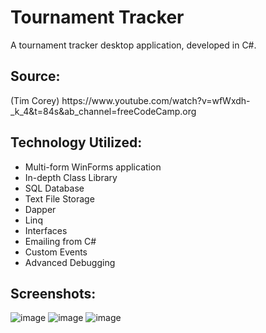 # Tournament Tracker
A tournament tracker desktop application, developed in C#.

<h2>Source:</h2>
(Tim Corey) https://www.youtube.com/watch?v=wfWxdh-_k_4&t=84s&ab_channel=freeCodeCamp.org

<h2>Technology Utilized:</h2>

- Multi-form WinForms application
- In-depth Class Library
- SQL Database
- Text File Storage
- Dapper
- Linq
- Interfaces
- Emailing from C#
- Custom Events
- Advanced Debugging

<h2>Screenshots:</h2>

![image](https://user-images.githubusercontent.com/98918017/189499228-0d385d9f-104b-449c-98f4-3fbccca15c04.png)
![image](https://user-images.githubusercontent.com/98918017/189558807-b7241780-bd9c-4bf6-905c-f853a32bf8bf.png)
![image](https://user-images.githubusercontent.com/98918017/189796546-8b8cb500-48e5-4a13-a954-23e01543e9ca.png)




